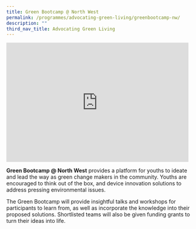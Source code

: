 ```yaml
---
title: Green Bootcamp @ North West
permalink: /programmes/advocating-green-living/greenbootcamp-nw/
description: ""
third_nav_title: Advocating Green Living
---
```

<iframe allowfullscreen="" allow="accelerometer; autoplay; clipboard-write; encrypted-media; gyroscope; picture-in-picture; web-share" frameborder="0" title="YouTube video player" src="https://www.youtube.com/embed/r8XOxyLAIrw" height="315" width="480"></iframe>

**Green Bootcamp @ North West** provides a platform for youths to ideate and lead the way as green change makers in the community. Youths are encouraged to think out of the box, and device innovation solutions to address pressing environmental issues.

The Green Bootcamp will provide insightful talks and workshops for participants to learn from, as well as incorporate the knowledge into their proposed solutions. Shortlisted teams will also be given funding grants to turn their ideas into life.